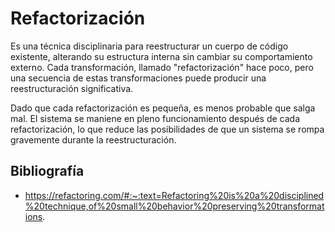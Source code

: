 # Refactorización

Es una técnica disciplinaria para reestructurar un cuerpo de código existente, alterando su estructura interna sin cambiar su comportamiento externo. Cada transformación, llamado "refactorización" hace poco, pero una secuencia de estas transformaciones puede producir una reestructuración significativa. 

Dado que cada refactorización es pequeña, es menos probable que salga mal. El sistema se maniene en pleno funcionamiento después de cada refactorización, lo que reduce las posibilidades de que un sistema se rompa gravemente durante la reestructuración.

## Bibliografía

* https://refactoring.com/#:~:text=Refactoring%20is%20a%20disciplined%20technique,of%20small%20behavior%20preserving%20transformations.

